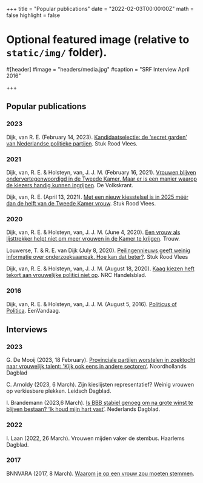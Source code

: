 +++
title = "Popular publications"
date = "2022-02-03T00:00:00Z"
math = false
highlight = false

# Optional featured image (relative to `static/img/` folder).
#[header]
#image = "headers/media.jpg"
#caption = "SRF Interview April 2016"

+++


## Popular publications

### 2023
Dijk, van R. E. (February 14, 2023). [Kandidaatselectie: de ‘secret garden’ van Nederlandse politieke partijen](https://stukroodvlees.nl/kandidaatselectie-de-secret-garden-van-nederlandse-politieke-partijen/). Stuk Rood Vlees.

### 2021
Dijk, van, R. E. & Holsteyn, van, J. J. M. (February 16, 2021). [Vrouwen blijven ondervertegenwoordigd in de Tweede Kamer. Maar er is een manier waarop de kiezers handig kunnen ingrijpen](https://www.volkskrant.nl/columns-opinie/vrouwen-blijven-ondervertegenwoordigd-in-de-tweede-kamer-maar-er-is-een-manier-waarop-de-kiezers-handig-en-verstandig-kunnen-ingrijpen~be949cf5/). De Volkskrant. 

Dijk, van, R. E. (April 13, 2021). [Met een nieuw kiesstelsel is in 2025 méér dan de helft van de Tweede Kamer vrouw](https://stukroodvlees.nl/met-een-nieuw-kiesstelsel-is-in-2025-meer-dan-de-helft-van-de-tweede-kamer-vrouw/). Stuk Rood Vlees. 

### 2020
Dijk, van, R. E. & Holsteyn, van, J. J. M. (June 4, 2020). [Een vrouw als lijsttrekker helpt niet om meer vrouwen in de Kamer te krijgen](https://www.trouw.nl/opinie/een-vrouw-als-lijsttrekker-helpt-niet-om-meer-vrouwen-in-de-kamer-te-krijgen~b311d09f/?referrer=https%3A%2F%2Fwww.ecosia.org%2F). Trouw.

Louwerse, T. & R. E. van Dijk (July 8, 2020). [Peilingennieuws geeft weinig informatie over onderzoeksaanpak. Hoe kan dat beter?](https://stukroodvlees.nl/peilingennieuws-geeft-weinig-informatie-over-onderzoeksaanpak-hoe-kan-dat-beter/). Stuk Rood Vlees

Dijk, van, R. E. & Holsteyn, van, J. J. M. (August 18, 2020). [Kaag kiezen heft tekort aan vrouwelijke politici niet op](https://www.nrc.nl/nieuws/2020/08/18/kaag-kiezen-heft-tekort-aan-vrouwelijke-politici-niet-op-a4009100). NRC Handelsblad. 

### 2016
Dijk, van, R. E. & Holsteyn, van, J. J. M. (August 5, 2016). [Politicus of Politica](https://eenvandaag.avrotros.nl/panels/opiniepanel/alle-uitslagen/item/politicus-of-politica/). EenVandaag. 

## Interviews

### 2023
G. De Mooij (2023, 18 February). [Provinciale partijen worstelen in zoektocht naar vrouwelijk talent: 'Kijk ook eens in andere sectoren’](https://www.noordhollandsdagblad.nl/cnt/dmf20230219_63357181). Noordhollands Dagblad

C. Arnoldy (2023, 6 March). Zijn kieslijsten representatief? Weinig vrouwen op verkiesbare plekken. Leidsch Dagblad. 

I. Brandemann (2023,6 March). [Is BBB stabiel genoeg om na grote winst te blijven bestaan? ‘Ik houd mijn hart vast’](https://www.nd.nl/nieuws/politiek/1165527/is-bbb-stabiel-genoeg-om-na-grote-winst-te-blijven-bestaan-ik-h#closemodal). Nederlands Dagblad. 


### 2022
I. Laan (2022, 26 March). Vrouwen mijden vaker de stembus. Haarlems Dagblad. 

### 2017
BNNVARA (2017, 8 March). [Waarom je op een vrouw zou moeten stemmen](https://www.bnnvara.nl/artikelen/vrouwen-stemmen-stem-op-een-vrouw-quotum-quota). 
